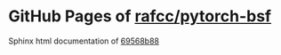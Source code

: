 GitHub Pages of [rafcc/pytorch-bsf](https://github.com/rafcc/pytorch-bsf.git)
===
Sphinx html documentation of [69568b88](https://github.com/rafcc/pytorch-bsf/tree/69568b885801ef80768921703c61c8676316c835)
